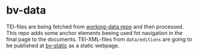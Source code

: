 # bv-data
TEI-files are being fetched from [working-data repo](https://github.com/bundesverfassung-oesterreich/bv-working-data) and then processed.
This repo adds some anchor elements beeing used fot navigation in the final page to the documents.
TEI-XML-files from `data/editions` are going to be published at [bv-static](https://github.com/bundesverfassung-oesterreich/bv-static) as a static webpage.
